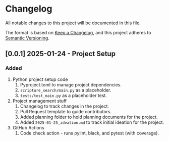 # Changelog

All notable changes to this project will be documented in this file.

The format is based on [Keep a Changelog](https://keepachangelog.com/en/1.1.0/),
and this project adheres to [Semantic Versioning](https://semver.org/spec/v2.0.0.html).

## [0.0.1] 2025-01-24 - Project Setup

### Added

1. Python project setup code
    1. Pyproject.toml to manage project dependencies.
    2. `scripture_search/main.py` as a placeholder.
    3. `tests/test_main.py` as a placeholder test.
2. Project management stuff
    1. Changelog to track changes in the project.
    2. Pull Request template to guide contributors.
    3. Added planning folder to hold planning documents for the project.
    4. Added `2025-01-25_ideation.md` to track initial ideation for the project.
3. GitHub Actions
    1. Code check action - runs pylint, black, and pytest (with coverage).
